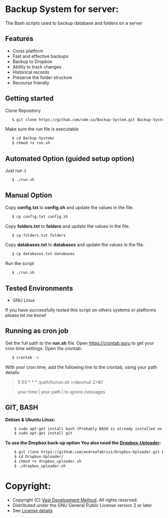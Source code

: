 # Backup System for server:

The Bash scripts used to backup database and folders on a server

## Features

* Cross platform
* Fast and effective backups
* Backup to Dropbox
* Ability to track changes
* Historical records
* Preserve the folder structure
* Recourse friendly

## Getting started

Clone Repository

```bash
   $ git clone https://github.com/vdm-io/Backup-System.git Backup-System
```

Make sure the run file is executable

```bash
   $ cd Backup-System/
   $ chmod +x run.sh
```

## Automated Option (guided setup option)

Just run :)

```bash
   $ ./run.sh
```

## Manual Option

Copy __config.txt__ to __config.sh__ and update the values in the file.

```bash
   $ cp config.txt config.sh
```

Copy __folders.txt__ to __folders__ and update the values in the file.

```bash
   $ cp folders.txt folders
```

Copy __databases.txt__ to __databases__ and update the values in the file.

```bash
   $ cp databases.txt databases
```

Run the script

```bash
   $ ./run.sh
```

## Tested Environments

* GNU Linux

If you have successfully tested this script on others systems or platforms please let me know!

## Running as cron job
Get the full path to the __run.sh__ file. Open https://crontab.guru to get your cron time settings. Open the crontab:
```bash
   $ crontab -e
```
With your cron time, add the following line to the crontab, using your path details:
> 5 03 * * * /path/to/run.sh >/dev/null 2>&1

> your time |  your path    | to ignore messages
   
## GIT, BASH

**Debian & Ubuntu Linux:**
```bash
    $ sudo apt-get install bash (Probably BASH is already installed on your system)
    $ sudo apt-get install git
```

**To use the Dropbox back-up option You also need the [Dropbox-Uploader](https://github.com/andreafabrizi/Dropbox-Uploader):**
```bash
    $ git clone https://github.com/andreafabrizi/Dropbox-Uploader.git Dropbox-Uploader
    $ cd Dropbox-Uploader/
    $ chmod +x dropbox_uploader.sh
    $ ./dropbox_uploader.sh
```

# Copyright:

* Copyright (C) [Vast Development Method](https://www.vdm.io). All rights reserved. 
* Distributed under the GNU General Public License version 2 or later
* See [License details](https://www.vdm.io/gnu-gpl)


